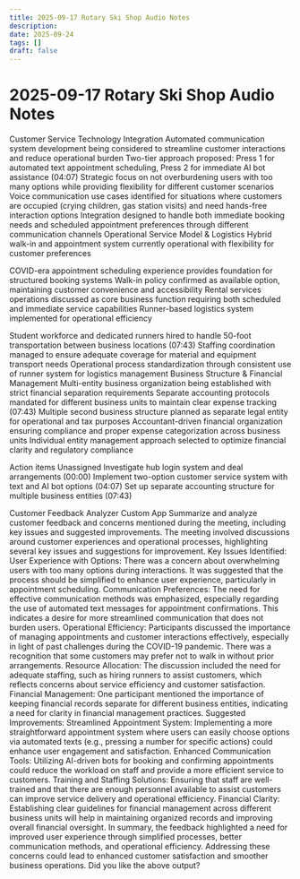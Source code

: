 ```yaml
---
title: 2025-09-17 Rotary Ski Shop Audio Notes
description: 
date: 2025-09-24
tags: []
draft: false
---
```


# 2025-09-17 Rotary Ski Shop Audio Notes


Customer Service Technology Integration
Automated communication system development being considered to streamline customer interactions and reduce operational burden
Two-tier approach proposed: Press 1 for automated text appointment scheduling, Press 2 for immediate AI bot assistance (04:07)
Strategic focus on not overburdening users with too many options while providing flexibility for different customer scenarios
Voice communication use cases identified for situations where customers are occupied (crying children, gas station visits) and need hands-free interaction options
Integration designed to handle both immediate booking needs and scheduled appointment preferences through different communication channels
Operational Service Model & Logistics
Hybrid walk-in and appointment system currently operational with flexibility for customer preferences

COVID-era appointment scheduling experience provides foundation for structured booking systems
Walk-in policy confirmed as available option, maintaining customer convenience and accessibility
Rental services operations discussed as core business function requiring both scheduled and immediate service capabilities
Runner-based logistics system implemented for operational efficiency

Student workforce and dedicated runners hired to handle 50-foot transportation between business locations (07:43)
Staffing coordination managed to ensure adequate coverage for material and equipment transport needs
Operational process standardization through consistent use of runner system for logistics management
Business Structure & Financial Management
Multi-entity business organization being established with strict financial separation requirements
Separate accounting protocols mandated for different business units to maintain clear expense tracking (07:43)
Multiple second business structure planned as separate legal entity for operational and tax purposes
Accountant-driven financial organization ensuring compliance and proper expense categorization across business units
Individual entity management approach selected to optimize financial clarity and regulatory compliance



Action items
Unassigned
Investigate hub login system and deal arrangements (00:00)
Implement two-option customer service system with text and AI bot options (04:07)
Set up separate accounting structure for multiple business entities (07:43)

Customer Feedback Analyzer
Custom App
Summarize and analyze customer feedback and concerns mentioned during the meeting, including key issues and suggested improvements.
The meeting involved discussions around customer experiences and operational processes, highlighting several key issues and suggestions for improvement.
Key Issues Identified:
User Experience with Options: There was a concern about overwhelming users with too many options during interactions. It was suggested that the process should be simplified to enhance user experience, particularly in appointment scheduling.
Communication Preferences: The need for effective communication methods was emphasized, especially regarding the use of automated text messages for appointment confirmations. This indicates a desire for more streamlined communication that does not burden users.
Operational Efficiency: Participants discussed the importance of managing appointments and customer interactions effectively, especially in light of past challenges during the COVID-19 pandemic. There was a recognition that some customers may prefer not to walk in without prior arrangements.
Resource Allocation: The discussion included the need for adequate staffing, such as hiring runners to assist customers, which reflects concerns about service efficiency and customer satisfaction.
Financial Management: One participant mentioned the importance of keeping financial records separate for different business entities, indicating a need for clarity in financial management practices.
Suggested Improvements:
Streamlined Appointment System: Implementing a more straightforward appointment system where users can easily choose options via automated texts (e.g., pressing a number for specific actions) could enhance user engagement and satisfaction.
Enhanced Communication Tools: Utilizing AI-driven bots for booking and confirming appointments could reduce the workload on staff and provide a more efficient service to customers.
Training and Staffing Solutions: Ensuring that staff are well-trained and that there are enough personnel available to assist customers can improve service delivery and operational efficiency.
Financial Clarity: Establishing clear guidelines for financial management across different business units will help in maintaining organized records and improving overall financial oversight.
In summary, the feedback highlighted a need for improved user experience through simplified processes, better communication methods, and operational efficiency. Addressing these concerns could lead to enhanced customer satisfaction and smoother business operations.
Did you like the above output?
